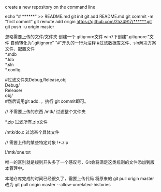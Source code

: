 create a new repository on the command line

echo "# ******" >> README.md
git init
git add README.md
git commit -m "first commit"
git remote add origin https://github.com/2hz4917/******.git
git push -u origin master

忽略需要上传的文件/文件夹
创建一个.gitignore文件
win7下创建".gitignore."文件 自动转化为".gitignore"
"#"开头的一行为注释
#过滤数据库文件、sln解决方案文件、配置文件  
*.mdb  
*.ldb  
*.sln  
*.config  

#过滤文件夹Debug,Release,obj  
Debug/  
Release/  
obj/  
#然后调用git add. ，执行 git commit即可。

// 不需要上传的东西
/mtk/ 过滤整个文件夹

*.zip 过滤所有.zip文件

/mtk/do.c 过滤某个具体文件

// 需要上传的某些特定对象
!*.zip

!/mtk/one.txt

唯一的区别就是规则开头多了一个感叹号，Git会将满足这类规则的文件添加到版本管理中。

本地仓库完成的时间已经很久了，需要上传代码
将原来的 git pull origin master
改为 git pull origin master --allow-unrelated-histories
